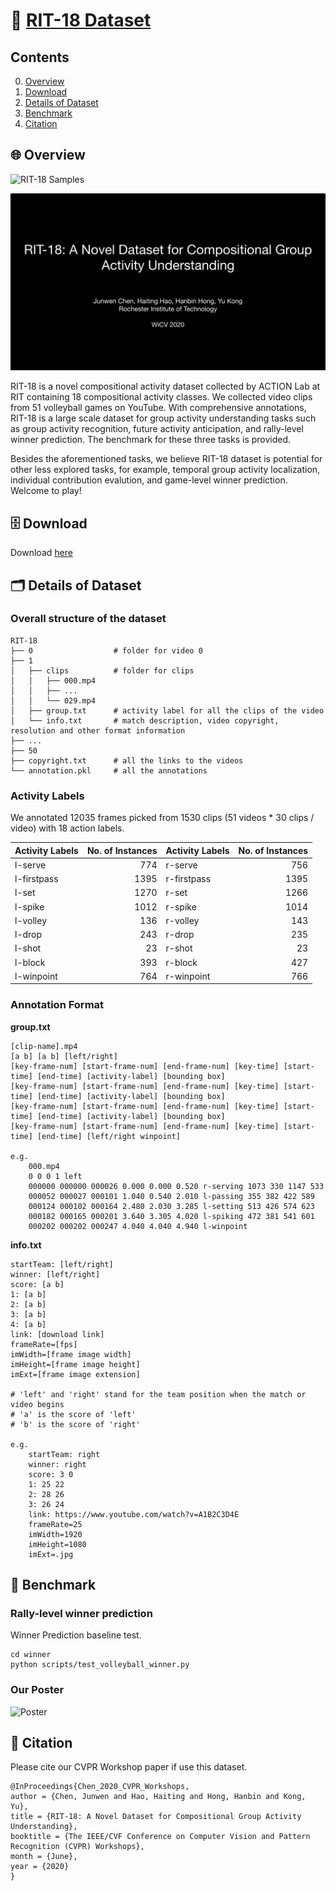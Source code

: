 # :volleyball: [RIT-18 Dataset](https://pht180.rit.edu/actionlab/rit-18)

## Contents
0. [Overview](#overview)
0. [Download](#download)
0. [Details of Dataset](#details-of-dataset)
0. [Benchmark](#benchmark)
0. [Citation](#citation)

<a name="overview"></a>
## :globe_with_meridians:  Overview 

<img src="assets/RIT-18-samples.gif" 
alt="RIT-18 Samples" width="600"/></a>

[![Watch the video](assets/cover.001.jpeg)](https://youtu.be/pi4f3qxBWMI)

RIT-18 is a novel compositional activity dataset collected by ACTION Lab at RIT containing 18 compositional activity classes. We collected video clips from 51 volleyball games on YouTube. With comprehensive annotations, RIT-18 is a large scale dataset for group activity understanding tasks such as group activity recognition, future activity anticipation, and rally-level winner prediction. The benchmark for these three tasks is provided. 

Besides the aforementioned tasks, we believe RIT-18 dataset is potential for other less explored tasks, for example, temporal group activity localization, individual contribution evalution, and game-level winner prediction. Welcome to play!

<a name="download"></a>
## :file_cabinet:  Download 

Download [here](https://drive.google.com/file/d/1gHNzXOSZMS-kR-cml_qqzRd0jeZSystt/view?usp=sharing)

<a name="details-of-dataset"></a>
## :card_index_dividers:  Details of Dataset

### Overall structure of the dataset

```
RIT-18
├── 0                  # folder for video 0
├── 1
│   ├── clips          # folder for clips
│   │   ├── 000.mp4
│   │   ├── ...
│   │   └── 029.mp4
│   ├── group.txt      # activity label for all the clips of the video
│   └── info.txt       # match description, video copyright, resolution and other format information
├── ...
├── 50
├── copyright.txt      # all the links to the videos
└── annotation.pkl     # all the annotations
```

### Activity Labels

We annotated 12035 frames picked from 1530 clips (51 videos * 30 clips / video) with 18 action labels.

| Activity Labels | No. of Instances | Activity Labels | No. of Instances |
|        ---      |  --:        |  ---            |  --:        |
|  l-serve        |  774        |  r-serve        |  756        |
|  l-firstpass    |  1395       |  r-firstpass    |  1395       |
|  l-set          |  1270       |  r-set          |  1266       |
|  l-spike        |  1012       |  r-spike        |  1014       |
|  l-volley       |  136        |  r-volley       |  143        |
|  l-drop         |  243        |  r-drop         |  235        |
|  l-shot         |  23         |  r-shot         |  23         |
|  l-block        |  393        |  r-block        |  427        |
|  l-winpoint     |  764        |  r-winpoint     |  766        |

### Annotation Format 

**group.txt**

```
[clip-name].mp4
[a b] [a b] [left/right]
[key-frame-num] [start-frame-num] [end-frame-num] [key-time] [start-time] [end-time] [activity-label] [bounding box]
[key-frame-num] [start-frame-num] [end-frame-num] [key-time] [start-time] [end-time] [activity-label] [bounding box]
[key-frame-num] [start-frame-num] [end-frame-num] [key-time] [start-time] [end-time] [activity-label] [bounding box]
[key-frame-num] [start-frame-num] [end-frame-num] [key-time] [start-time] [end-time] [left/right winpoint]
    
e.g.
    000.mp4
    0 0 0 1 left
    000000 000000 000026 0.000 0.000 0.520 r-serving 1073 330 1147 533
    000052 000027 000101 1.040 0.540 2.010 l-passing 355 382 422 589
    000124 000102 000164 2.480 2.030 3.285 l-setting 513 426 574 623
    000182 000165 000201 3.640 3.305 4.020 l-spiking 472 381 541 601
    000202 000202 000247 4.040 4.040 4.940 l-winpoint
```

**info.txt**

```
startTeam: [left/right]
winner: [left/right]
score: [a b]
1: [a b]
2: [a b]
3: [a b]
4: [a b]
link: [download link]
frameRate=[fps]
imWidth=[frame image width]
imHeight=[frame image height]
imExt=[frame image extension]

# 'left' and 'right' stand for the team position when the match or video begins
# 'a' is the score of 'left'
# 'b' is the score of 'right'

e.g. 
    startTeam: right
    winner: right
    score: 3 0
    1: 25 22
    2: 28 26
    3: 26 24
    link: https://www.youtube.com/watch?v=A1B2C3D4E
    frameRate=25
    imWidth=1920
    imHeight=1080
    imExt=.jpg
```

<a name="benchmark"></a>
## :construction:  Benchmark 

### Rally-level winner prediction
Winner Prediction baseline test.
```
cd winner
python scripts/test_volleyball_winner.py
```

### Our Poster
<img src="assets/teaser.gif" 
alt="Poster" width="512"/></a>

<a name="citation"></a>
## :bookmark_tabs:  Citation

Please cite our CVPR Workshop paper if use this dataset.

```
@InProceedings{Chen_2020_CVPR_Workshops,
author = {Chen, Junwen and Hao, Haiting and Hong, Hanbin and Kong, Yu},
title = {RIT-18: A Novel Dataset for Compositional Group Activity Understanding},
booktitle = {The IEEE/CVF Conference on Computer Vision and Pattern Recognition (CVPR) Workshops},
month = {June},
year = {2020}
}
```
